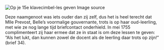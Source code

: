 ![Op je 15e klavecimbel-les geven](/assets/data-models/stories/20210000029_bvz_op-je-15e-klavecimbel-les-geven/featured.jpg)
<utm-source sourceUrl="https://hetutrechtsarchief.nl/beeldmateriaal/detail/ba4692ab-ee67-5856-be4b-1d99c9341969">Image source</utm-source>

Deze naamgenoot was iets ouder dan zij zelf, dus het is heel terecht dat Mlle Prevost, Belle’s voormalige gouvernante, trots is op haar oud-leerling, met wie ze nog lange tijd briefcontact onderhield. In mei 1755 complimenteert zij haar ermee dat ze in staat is om deze lessen te geven: “Als het lukt, dan kunnen zowel de docent als de leerling daar trots op zijn!” (brief 34).
